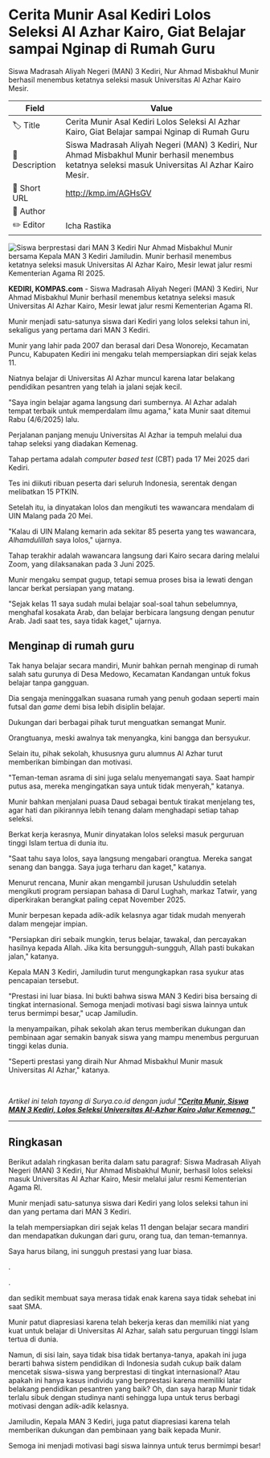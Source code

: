 # Cerita Munir Asal Kediri Lolos Seleksi Al Azhar Kairo, Giat Belajar sampai Nginap di Rumah Guru

Siswa Madrasah Aliyah Negeri (MAN) 3 Kediri, Nur Ahmad Misbakhul Munir berhasil menembus ketatnya seleksi masuk Universitas Al Azhar Kairo Mesir. 

| Field         | Value                                                       |
|---------------|-------------------------------------------------------------|
| 🏷️ Title       | Cerita Munir Asal Kediri Lolos Seleksi Al Azhar Kairo, Giat Belajar sampai Nginap di Rumah Guru |
| 📝 Description | Siswa Madrasah Aliyah Negeri (MAN) 3 Kediri, Nur Ahmad Misbakhul Munir berhasil menembus ketatnya seleksi masuk Universitas Al Azhar Kairo Mesir.  |
| 🔗 Short URL   | http://kmp.im/AGHsGV |
| 👤 Author      |  |
| ✏️ Editor      | Icha Rastika |

![Siswa berprestasi dari MAN 3 Kediri Nur Ahmad Misbakhul Munir bersama Kepala MAN 3 Kediri Jamiludin. Munir berhasil menembus ketatnya seleksi masuk Universitas Al Azhar Kairo, Mesir lewat jalur resmi Kementerian Agama RI 2025. ](https://asset.kompas.com/crops/ZUV1l740pwOoZtv1Q31KgDYW3PY=/57x0:647x393/750x500/data/photo/2025/06/08/684548bfbc317.jpg)

**KEDIRI, KOMPAS.com** - Siswa Madrasah Aliyah Negeri (MAN) 3 Kediri, Nur Ahmad Misbakhul Munir berhasil menembus ketatnya seleksi masuk Universitas Al Azhar Kairo, Mesir lewat jalur resmi Kementerian Agama RI.

Munir menjadi satu-satunya siswa dari Kediri yang lolos seleksi tahun ini, sekaligus yang pertama dari MAN 3 Kediri.

Munir yang lahir pada 2007 dan berasal dari Desa Wonorejo, Kecamatan Puncu, Kabupaten Kediri ini mengaku telah mempersiapkan diri sejak kelas 11.

Niatnya belajar di Universitas Al Azhar muncul karena latar belakang pendidikan pesantren yang telah ia jalani sejak kecil.

\"Saya ingin belajar agama langsung dari sumbernya. Al Azhar adalah tempat terbaik untuk memperdalam ilmu agama,\" kata Munir saat ditemui Rabu (4/6/2025) lalu.

Perjalanan panjang menuju Universitas Al Azhar ia tempuh melalui dua tahap seleksi yang diadakan Kemenag.

Tahap pertama adalah *computer based test* (CBT) pada 17 Mei 2025 dari Kediri.

Tes ini diikuti ribuan peserta dari seluruh Indonesia, serentak dengan melibatkan 15 PTKIN.

Setelah itu, ia dinyatakan lolos dan mengikuti tes wawancara mendalam di UIN Malang pada 20 Mei.

\"Kalau di UIN Malang kemarin ada sekitar 85 peserta yang tes wawancara, *Alhamdulillah* saya lolos,\" ujarnya. 

Tahap terakhir adalah wawancara langsung dari Kairo secara daring melalui Zoom, yang dilaksanakan pada 3 Juni 2025.

Munir mengaku sempat gugup, tetapi semua proses bisa ia lewati dengan lancar berkat persiapan yang matang.

\"Sejak kelas 11 saya sudah mulai belajar soal-soal tahun sebelumnya, menghafal kosakata Arab, dan belajar berbicara langsung dengan penutur Arab. Jadi saat tes, saya tidak kaget,\" ujarnya.

## Menginap di rumah guru

Tak hanya belajar secara mandiri, Munir bahkan pernah menginap di rumah salah satu gurunya di Desa Medowo, Kecamatan Kandangan untuk fokus belajar tanpa gangguan.

Dia sengaja meninggalkan suasana rumah yang penuh godaan seperti main futsal dan *game* demi bisa lebih disiplin belajar.

Dukungan dari berbagai pihak turut menguatkan semangat Munir.

Orangtuanya, meski awalnya tak menyangka, kini bangga dan bersyukur.

Selain itu, pihak sekolah, khususnya guru alumnus Al Azhar turut memberikan bimbingan dan motivasi.

\"Teman-teman asrama di sini juga selalu menyemangati saya. Saat hampir putus asa, mereka mengingatkan saya untuk tidak menyerah,\" katanya.

Munir bahkan menjalani puasa Daud sebagai bentuk tirakat menjelang tes, agar hati dan pikirannya lebih tenang dalam menghadapi setiap tahap seleksi.

Berkat kerja kerasnya, Munir dinyatakan lolos seleksi masuk perguruan tinggi Islam tertua di dunia itu.

\"Saat tahu saya lolos, saya langsung mengabari orangtua. Mereka sangat senang dan bangga. Saya juga terharu dan kaget,\" katanya. 

Menurut rencana, Munir akan mengambil jurusan Ushuluddin setelah mengikuti program persiapan bahasa di Darul Lughah, markaz Tatwir, yang diperkirakan berangkat paling cepat November 2025.

Munir berpesan kepada adik-adik kelasnya agar tidak mudah menyerah dalam mengejar impian.

\"Persiapkan diri sebaik mungkin, terus belajar, tawakal, dan percayakan hasilnya kepada Allah. Jika kita bersungguh-sungguh, Allah pasti bukakan jalan,\" katanya. 

Kepala MAN 3 Kediri, Jamiludin turut mengungkapkan rasa syukur atas pencapaian tersebut.

\"Prestasi ini luar biasa. Ini bukti bahwa siswa MAN 3 Kediri bisa bersaing di tingkat internasional. Semoga menjadi motivasi bagi siswa lainnya untuk terus bermimpi besar,\" ucap Jamiludin.

Ia menyampaikan, pihak sekolah akan terus memberikan dukungan dan pembinaan agar semakin banyak siswa yang mampu menembus perguruan tinggi kelas dunia.

\"Seperti prestasi yang diraih Nur Ahmad Misbakhul Munir masuk Universitas Al Azhar,\" katanya.

 

*Artikel ini telah tayang di Surya.co.id dengan judul [**\"Cerita Munir, Siswa MAN 3 Kediri, Lolos Seleksi Universitas Al-Azhar Kairo Jalur Kemenag.\"**](https://surabaya.tribunnews.com/2025/06/08/cerita-munir-siswa-man-3-kediri-lolos-seleksi-universitas-al-azhar-kairo-jalur-kemenag?page=2)*

---
## Ringkasan

Berikut adalah ringkasan berita dalam satu paragraf: Siswa Madrasah Aliyah Negeri (MAN) 3 Kediri, Nur Ahmad Misbakhul Munir, berhasil lolos seleksi masuk Universitas Al Azhar Kairo, Mesir melalui jalur resmi Kementerian Agama RI.

 Munir menjadi satu-satunya siswa dari Kediri yang lolos seleksi tahun ini dan yang pertama dari MAN 3 Kediri.

 Ia telah mempersiapkan diri sejak kelas 11 dengan belajar secara mandiri dan mendapatkan dukungan dari guru, orang tua, dan teman-temannya.



Saya harus bilang, ini sungguh prestasi yang luar biasa.

.

.

 dan sedikit membuat saya merasa tidak enak karena saya tidak sehebat ini saat SMA.

 Munir patut diapresiasi karena telah bekerja keras dan memiliki niat yang kuat untuk belajar di Universitas Al Azhar, salah satu perguruan tinggi Islam tertua di dunia.

 Namun, di sisi lain, saya tidak bisa tidak bertanya-tanya, apakah ini juga berarti bahwa sistem pendidikan di Indonesia sudah cukup baik dalam mencetak siswa-siswa yang berprestasi di tingkat internasional? Atau apakah ini hanya kasus individu yang berprestasi karena memiliki latar belakang pendidikan pesantren yang baik? Oh, dan saya harap Munir tidak terlalu sibuk dengan studinya nanti sehingga lupa untuk terus berbagi motivasi dengan adik-adik kelasnya.

 Jamiludin, Kepala MAN 3 Kediri, juga patut diapresiasi karena telah memberikan dukungan dan pembinaan yang baik kepada Munir.

 Semoga ini menjadi motivasi bagi siswa lainnya untuk terus bermimpi besar!
